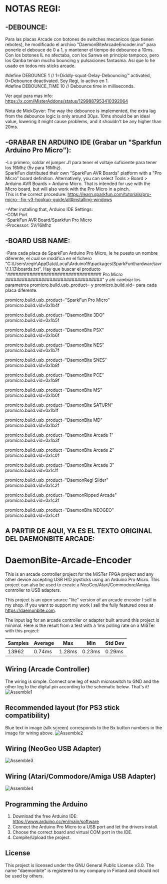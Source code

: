 # NOTAS REGI:

## -DEBOUNCE:
Para las placas Arcade con botones de switches mecanicos (que tienen rebotes), he modificado el archivo "DaemonBiteArcadeEncoder.ino" para ponerle el debouce de 0 a 1, y mantener el tiempo de debounce a 10ms. Con los botones IL no afectaba, con los Sanwa en principio tampoco, pero los Qanba tenian mucho bouncing y pulsaciones fantasma. Asi que lo he usado en todos mis sticks arcade.

#define DEBOUNCE 1          // 1=Diddly-squat-Delay-Debouncing™ activated, 0=Debounce deactivated. Soy Regi, lo activo en 1.  
#define DEBOUNCE_TIME 10    // Debounce time in milliseconds.

Ver aqui para mas info:  
https://x.com/MisterAddons/status/1299887953410392064  

Nota de MickGyver: The way the debounce is implemented, the extra lag from the debounce logic is only around 30µs. 10ms should be an ideal value, lowering it might cause problems, and it shouldn't be any higher than 20ms.


## -GRABAR EN ARDUINO IDE (Grabar un "Sparkfun Arduino Pro Micro"):  
-Lo primero, soldar el jumper J1 para tener el voltaje suficiente para tener los 16Mhz (5v para 16Mhz).  
SparkFun distributed their own "SparkFun AVR Boards" platform with a "Pro Micro" board definition. Alternatively, you can select Tools > Board > Arduino AVR Boards > Arduino Micro. That is intended for use with the Micro board, but will also work with the Pro Micro in a pinch.  
This is the correct procedure: https://learn.sparkfun.com/tutorials/pro-micro--fio-v3-hookup-guide/all#installing-windows  

=After installing that, Arduino IDE Settings:  
-COM Port  
-SparkFun AVR Board/Sparkfun Pro Micro  
-Processor: 5V/16Mhz  


## -BOARD USB NAME: 
-Para cada placa de SparkFun Arduino Pro Micro, le he puesto un nombre diferente, el cual se modifica en el fichero "C:\Users\regir\AppData\Local\Arduino15\packages\SparkFun\hardware\avr\1.1.13\boards.txt". Hay que buscar el producto "################################## Pro Micro ###################################" y ahi cambiar los parametros promicro.build.usb_product= y promicro.build.vid= para cada placa diferente.

promicro.build.usb_product="SparkFun Pro Micro"  
promicro.build.vid=0x1b4f  

promicro.build.usb_product="DaemonBite 3DO"  
promicro.build.vid=0x1b5f  

promicro.build.usb_product="DaemonBite PSX"  
promicro.build.vid=0x1b6f  

promicro.build.usb_product="DaemonBite NES"  
promicro.build.vid=0x1b7f  

promicro.build.usb_product="DaemonBite SNES"  
promicro.build.vid=0x1b8f  

promicro.build.usb_product="DaemonBite PCE"  
promicro.build.vid=0x1b9f  

promicro.build.usb_product="DaemonBite MS"  
promicro.build.vid=0x1b0f  

promicro.build.usb_product="DaemonBite SATURN"  
promicro.build.vid=0x1b1f  

promicro.build.usb_product="DaemonBite MD"  
promicro.build.vid=0x1b2f  

promicro.build.usb_product="DaemonBite Arcade 1"  
promicro.build.vid=0x1b3f  

promicro.build.usb_product="DaemonBite Arcade 2"  
promicro.build.vid=0x1c0f  

promicro.build.usb_product="DaemonBite Arcade 3"  
promicro.build.vid=0x1c1f  

promicro.build.usb_product="DaemonRegi Slider"  
promicro.build.vid=0x1c2f  

promicro.build.usb_product="DaemonRipped Arcade"  
promicro.build.vid=0x1c3f  

promicro.build.usb_product="DaemonBite NEOGEO"  
promicro.build.vid=0x1c4f  


## A PARTIR DE AQUI, YA ES EL TEXTO ORIGINAL DEL DAEMONBITE ARCADE:
# DaemonBite-Arcade-Encoder
This is an arcade controller project for the MiSTer FPGA project and any other device accepting USB HID joysticks using an Arduino Pro Micro. This project can also be used to create a NeoGeo/Atari/Commodore/Amiga controller to USB adapters.

This project is an open source "lite" version of an arcade encoder I sell in my shop. If you want to support my work I sell the fully featured ones at https://daemonbite.com.

The input lag for an arcade controller or adapter built around this project is minimal. Here is the result from a test with a 1ms polling rate on a MiSTer with this project:

| Samples | Average | Max | Min | Std Dev |
| ------ | ------ | ------ | ------ | ------ | 
| 13962 | 0.74ms | 1.28ms | 0.23ms | 0.29ms |

## Wiring (Arcade Controller)
The wiring is simple. Connect one leg of each microswitch to GND and the other leg to the digital pin according to the schematic below. That's it!  
![Assemble1](images/daemonbite-arcade-encoder-wiring.png)

## Recommended layout (for PS3 stick compatibility)
Blue text in image (silk screen) corresponds to the Bx button numbers in the image for wiring above. 
![Assemble2](images/daemonbite-arcade-encoder-layout.png)

## Wiring (NeoGeo USB Adapter)
![Assemble3](images/daemonbite-arcade-encoder-wiring-neogeo.png)

## Wiring (Atari/Commodore/Amiga USB Adapter)
![Assemble4](images/daemonbite-arcade-encoder-wiring-atari.png)

## Programming the Arduino
1. Download the free Arduino IDE: https://www.arduino.cc/en/main/software
2. Connect the Arduino Pro Micro to a USB port and let the drivers install.
3. Choose the correct board and virtual COM port in the IDE.
3. Compile/Upload the project.

## License
This project is licensed under the GNU General Public License v3.0. The name "daemonbite" is registered to my company in Finland and should not be used by others.
